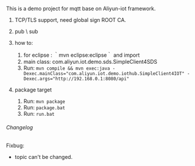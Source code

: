 This is a demo project for mqtt base on Aliyun-iot framework.

1. TCP/TLS support, need global sign ROOT CA.
2. pub \ sub
3. how to:
   1) for eclipse :  ｀mvn eclipse:eclipse｀ and import
   2) main class: com.aliyun.iot.demo.sds.SimpleClient4SDS
   3) Run: `mvn compile && mvn exec:java -Dexec.mainClass="com.aliyun.iot.demo.iothub.SimpleClient4IOT" -Dexec.args="http://192.168.0.1:8080/api"`

4. package target
   1) Run: `mvn package`
   2) Run: `package.bat`
   3) Run: `run.bat`


###### Changelog

Fixbug:
- topic can't be changed.

